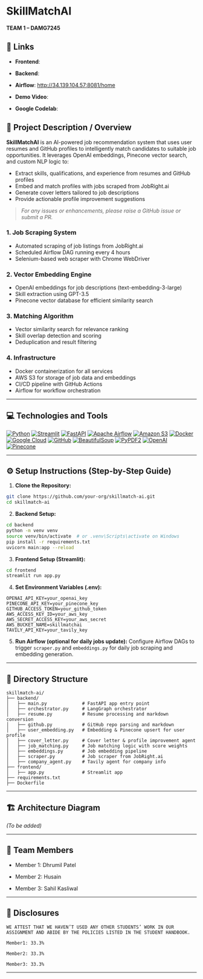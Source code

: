 # SkillMatchAI
**TEAM 1 – DAMG7245**

## 🔗 Links

- **Frontend**: 

- **Backend**: 

- **Airflow**: http://34.139.104.57:8081/home

- **Demo Video**: 

- **Google Codelab**: 

## 📘 Project Description / Overview
**SkillMatchAI** is an AI-powered job recommendation system that uses user resumes and GitHub profiles to intelligently match candidates to suitable job opportunities. It leverages OpenAI embeddings, Pinecone vector search, and custom NLP logic to:

- Extract skills, qualifications, and experience from resumes and GitHub profiles
- Embed and match profiles with jobs scraped from JobRight.ai
- Generate cover letters tailored to job descriptions
- Provide actionable profile improvement suggestions
> *For any issues or enhancements, please raise a GitHub issue or submit a PR.*
### 1. Job Scraping System
- Automated scraping of job listings from JobRight.ai
- Scheduled Airflow DAG running every 4 hours
- Selenium-based web scraper with Chrome WebDriver

### 2. Vector Embedding Engine
- OpenAI embeddings for job descriptions (text-embedding-3-large)
- Skill extraction using GPT-3.5
- Pinecone vector database for efficient similarity search

### 3. Matching Algorithm
- Vector similarity search for relevance ranking
- Skill overlap detection and scoring
- Deduplication and result filtering

### 4. Infrastructure
- Docker containerization for all services
- AWS S3 for storage of job data and embeddings
- CI/CD pipeline with GitHub Actions
- Airflow for workflow orchestration
---

## 💻 Technologies and Tools

[![Python](https://img.shields.io/badge/Python-FFD43B?style=for-the-badge&logo=python&logoColor=blue)](https://www.python.org/)
[![Streamlit](https://img.shields.io/badge/Streamlit-FF4B4B?style=for-the-badge&logo=Streamlit&logoColor=white)](https://streamlit.io/)
[![FastAPI](https://img.shields.io/badge/fastapi-109989?style=for-the-badge&logo=FASTAPI&logoColor=white)](https://fastapi.tiangolo.com/)
[![Apache Airflow](https://img.shields.io/badge/Airflow-017CEE?style=for-the-badge&logo=Apache%20Airflow&logoColor=white)](https://airflow.apache.org/)
[![Amazon S3](https://img.shields.io/badge/AWS_S3-FF9900?style=for-the-badge&logo=amazonaws&logoColor=white)](https://aws.amazon.com/s3/)
[![Docker](https://img.shields.io/badge/Docker-%232496ED?style=for-the-badge&logo=Docker&color=blue&logoColor=white)](https://www.docker.com)
[![Google Cloud](https://img.shields.io/badge/Google_Cloud-%234285F4.svg?style=for-the-badge&logo=google-cloud&logoColor=white)](https://cloud.google.com)
[![GitHub](https://img.shields.io/badge/GitHub-100000?style=for-the-badge&logo=github&logoColor=white)](https://github.com/)
[![BeautifulSoup](https://img.shields.io/badge/BeautifulSoup-8A4182?style=for-the-badge&logo=python&logoColor=white)](https://www.crummy.com/software/BeautifulSoup/)
[![PyPDF2](https://img.shields.io/badge/PyPDF2-3776AB?style=for-the-badge&logo=python&logoColor=white)](https://pypi.org/project/PyPDF2/)
[![OpenAI](https://img.shields.io/badge/OpenAI-412991?style=for-the-badge&logo=openai&logoColor=white)](https://platform.openai.com/)
[![Pinecone](https://img.shields.io/badge/Pinecone-0A2239?style=for-the-badge&logoColor=white)](https://www.pinecone.io/)

---

## ⚙️ Setup Instructions (Step-by-Step Guide)
1. **Clone the Repository:**
```bash
git clone https://github.com/your-org/skillmatch-ai.git
cd skillmatch-ai
```

2. **Backend Setup:**
```bash
cd backend
python -m venv venv
source venv/bin/activate  # or .venv\Scripts\activate on Windows
pip install -r requirements.txt
uvicorn main:app --reload
```

3. **Frontend Setup (Streamlit):**
```bash
cd frontend
streamlit run app.py
```

4. **Set Environment Variables (.env):**
```env
OPENAI_API_KEY=your_openai_key
PINECONE_API_KEY=your_pinecone_key
GITHUB_ACCESS_TOKEN=your_github_token
AWS_ACCESS_KEY_ID=your_aws_key
AWS_SECRET_ACCESS_KEY=your_aws_secret
AWS_BUCKET_NAME=skillmatchai
TAVILY_API_KEY=your_tavily_key
```

5. **Run Airflow (optional for daily jobs update):**
Configure Airflow DAGs to trigger `scraper.py` and `embeddings.py` for daily job scraping and embedding generation.

---

## 📂 Directory Structure
```
skillmatch-ai/
├── backend/
│   ├── main.py             # FastAPI app entry point
│   ├── orchestrator.py     # LangGraph orchestrator
│   ├── resume.py           # Resume processing and markdown conversion
│   ├── github.py           # GitHub repo parsing and markdown
│   ├── user_embedding.py   # Embedding & Pinecone upsert for user profile
│   ├── cover_letter.py     # Cover letter & profile improvement agent
│   ├── job_matching.py     # Job matching logic with score weights
│   ├── embeddings.py       # Job embedding pipeline
│   ├── scraper.py          # Job scraper from JobRight.ai
│   ├── company_agent.py    # Tavily agent for company info
├── frontend/
│   ├── app.py              # Streamlit app
├── requirements.txt
├── Dockerfile
```

---

## 🏗 Architecture Diagram
*(To be added)*

---

## 👥 Team Members

- Member 1: Dhrumil Patel
  
- Member 2: Husain
  
- Member 3: Sahil Kasliwal

---

## 📜 Disclosures
```
WE ATTEST THAT WE HAVEN’T USED ANY OTHER STUDENTS’ WORK IN OUR ASSIGNMENT AND ABIDE BY THE POLICIES LISTED IN THE STUDENT HANDBOOK.

Member1: 33.3%  

Member2: 33.3% 

Member3: 33.3%
```

---







